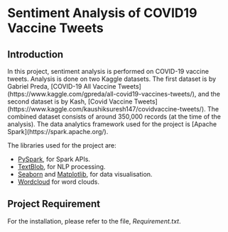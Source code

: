 # Sentiment Analysis of COVID19 Vaccine Tweets 

<h2>Introduction</h2>

<p>In this project, sentiment analysis is performed on COVID-19 vaccine tweets. Analysis is done on two Kaggle datasets. The first dataset is by Gabriel Preda, [COVID-19 All Vaccine Tweets](https://www.kaggle.com/gpreda/all-covid19-vaccines-tweets/), and the second dataset is by Kash, [Covid Vaccine Tweets](https://www.kaggle.com/kaushiksuresh147/covidvaccine-tweets/). The combined dataset consists of around 350,000 records (at the time of the analysis). The data analytics framework used for the project is [Apache Spark](https://spark.apache.org/).

The libraries used for the project are:

* [PySpark](https://spark.apache.org/docs/latest/api/python/), for Spark APIs.
* [TextBlob](https://textblob.readthedocs.io/en/dev/), for NLP processing.
* [Seaborn](https://seaborn.pydata.org/) and [Matplotlib](https://matplotlib.org/), for data visualisation.
* [Wordcloud](https://amueller.github.io/word_cloud/) for word clouds.</p>

<h2>Project Requirement</h2>

For the installation, please refer to the file, *Requirement.txt*.

